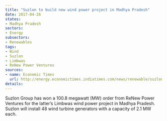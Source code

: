 ```yaml
---
title: "Suzlon to build new wind power project in Madhya Pradesh"
date: 2017-04-26
states:
- Madhya Pradesh
sectors:
- Energy
subsectors:
- Renewables
tags:
- Wind
- Suzlon
- Limbwas
- ReNew Power Ventures
sources:
- name: Economic Times
  url: http://energy.economictimes.indiatimes.com/news/renewable/suzlon-wins-100-8-mw-project-order-from-renew-power/58278061
details:
---
```


Suzlon Group has won a 100.8 megawatt (MW) order from ReNew Power Ventures for the latter’s Limbwas wind power project in Madhya Pradesh. Suzlon will install 48 wind turbine generators with a capacity of 2.1 MW each.

